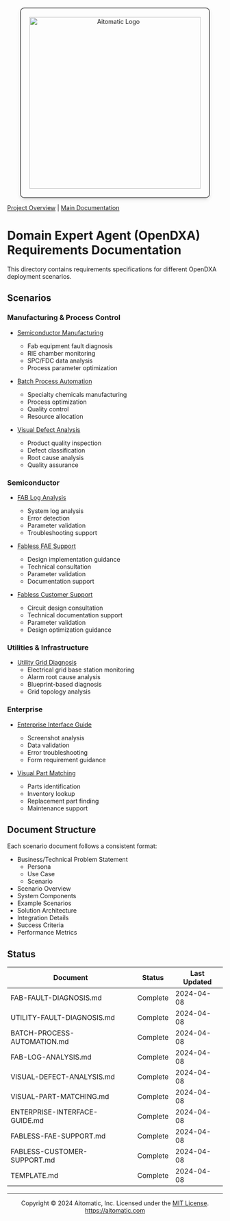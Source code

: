 <p align="center">
  <img src="https://cdn.prod.website-files.com/62a10970901ba826988ed5aa/62d942adcae82825089dabdb_aitomatic-logo-black.png" alt="Aitomatic Logo" width="400" style="border: 2px solid #666; border-radius: 10px; padding: 20px; box-shadow: 0 4px 8px rgba(0,0,0,0.1);"/>
</p>

[Project Overview](../../README.md) | [Main Documentation](../README.md)

# Domain Expert Agent (OpenDXA) Requirements Documentation

This directory contains requirements specifications for different OpenDXA deployment scenarios.

## Scenarios

### Manufacturing & Process Control

- [Semiconductor Manufacturing](FAB-FAULT-DIAGNOSIS.md)
  - Fab equipment fault diagnosis
  - RIE chamber monitoring
  - SPC/FDC data analysis
  - Process parameter optimization

- [Batch Process Automation](BATCH-PROCESS-AUTOMATION.md)
  - Specialty chemicals manufacturing
  - Process optimization
  - Quality control
  - Resource allocation

- [Visual Defect Analysis](VISUAL-DEFECT-ANALYSIS.md)
  - Product quality inspection
  - Defect classification
  - Root cause analysis
  - Quality assurance

### Semiconductor

- [FAB Log Analysis](FAB-LOG-ANALYSIS.md)
  - System log analysis
  - Error detection
  - Parameter validation
  - Troubleshooting support

- [Fabless FAE Support](FABLESS-FAE-SUPPORT.md)
  - Design implementation guidance
  - Technical consultation
  - Parameter validation
  - Documentation support

- [Fabless Customer Support](FABLESS-CUSTOMER-SUPPORT.md)
  - Circuit design consultation
  - Technical documentation support
  - Parameter validation
  - Design optimization guidance

### Utilities & Infrastructure

- [Utility Grid Diagnosis](UTILITY-FAULT-DIAGNOSIS.md)
  - Electrical grid base station monitoring
  - Alarm root cause analysis
  - Blueprint-based diagnosis
  - Grid topology analysis

### Enterprise

- [Enterprise Interface Guide](ENTERPRISE-INTERFACE-GUIDE.md)
  - Screenshot analysis
  - Data validation
  - Error troubleshooting
  - Form requirement guidance

- [Visual Part Matching](VISUAL-PART-MATCHING.md)
  - Parts identification
  - Inventory lookup
  - Replacement part finding
  - Maintenance support

## Document Structure

Each scenario document follows a consistent format:
- Business/Technical Problem Statement
  - Persona
  - Use Case
  - Scenario
- Scenario Overview
- System Components
- Example Scenarios
- Solution Architecture
- Integration Details
- Success Criteria
- Performance Metrics

## Status

| Document | Status | Last Updated |
|----------|---------|--------------|
| FAB-FAULT-DIAGNOSIS.md | Complete | 2024-04-08 |
| UTILITY-FAULT-DIAGNOSIS.md | Complete | 2024-04-08 |
| BATCH-PROCESS-AUTOMATION.md | Complete | 2024-04-08 |
| FAB-LOG-ANALYSIS.md | Complete | 2024-04-08 |
| VISUAL-DEFECT-ANALYSIS.md | Complete | 2024-04-08 |
| VISUAL-PART-MATCHING.md | Complete | 2024-04-08 |
| ENTERPRISE-INTERFACE-GUIDE.md | Complete | 2024-04-08 |
| FABLESS-FAE-SUPPORT.md | Complete | 2024-04-08 |
| FABLESS-CUSTOMER-SUPPORT.md | Complete | 2024-04-08 |
| TEMPLATE.md | Complete | 2024-04-08 |

---
<p align="center">
Copyright © 2024 Aitomatic, Inc. Licensed under the <a href="../../LICENSE.md">MIT License</a>.
<br/>
<a href="https://aitomatic.com">https://aitomatic.com</a>
</p>
